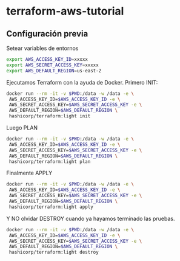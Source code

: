 # terraform-aws-tutorial

## Configuración previa

Setear variables de entornos

```bash
export AWS_ACCESS_KEY_ID=xxxxx
export AWS_SECRET_ACCESS_KEY=xxxxx
export AWS_DEFAULT_REGION=us-east-2
```

Ejecutamos Terraform con la ayuda de Docker. Primero INIT:

```bash
docker run --rm -it -v $PWD:/data -w /data -e \
 AWS_ACCESS_KEY_ID=$AWS_ACCESS_KEY_ID -e \
 AWS_SECRET_ACCESS_KEY=$AWS_SECRET_ACCESS_KEY -e \
 AWS_DEFAULT_REGION=$AWS_DEFAULT_REGION \
 hashicorp/terraform:light init
```

Luego PLAN

```bash
docker run --rm -it -v $PWD:/data -w /data -e \
 AWS_ACCESS_KEY_ID=$AWS_ACCESS_KEY_ID -e \
 AWS_SECRET_ACCESS_KEY=$AWS_SECRET_ACCESS_KEY -e \
 AWS_DEFAULT_REGION=$AWS_DEFAULT_REGION \
 hashicorp/terraform:light plan
```

Finalmente APPLY

```bash
docker run --rm -it -v $PWD:/data -w /data -e \
 AWS_ACCESS_KEY_ID=$AWS_ACCESS_KEY_ID -e \
 AWS_SECRET_ACCESS_KEY=$AWS_SECRET_ACCESS_KEY -e \
 AWS_DEFAULT_REGION=$AWS_DEFAULT_REGION \
 hashicorp/terraform:light apply
```

Y NO olvidar DESTROY cuando ya hayamos terminado las pruebas.

```bash
docker run --rm -it -v $PWD:/data -w /data -e \
 AWS_ACCESS_KEY_ID=$AWS_ACCESS_KEY_ID -e \
 AWS_SECRET_ACCESS_KEY=$AWS_SECRET_ACCESS_KEY -e \
 AWS_DEFAULT_REGION=$AWS_DEFAULT_REGION \
 hashicorp/terraform:light destroy
```
